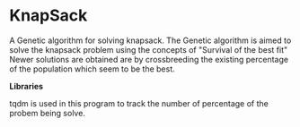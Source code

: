 # KnapSack
A Genetic algorithm for solving knapsack.
The Genetic algorithm is aimed to solve the knapsack problem using the concepts of "Survival of the best fit"
Newer solutions are obtained are by crossbreeding the existing percentage of the population which seem to be the best.

**Libraries**

  tqdm is used in this program to track the number of percentage of the probem being solve.
